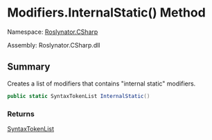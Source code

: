 # Modifiers\.InternalStatic\(\) Method

Namespace: [Roslynator.CSharp](../../README.md)

Assembly: Roslynator\.CSharp\.dll

## Summary

Creates a list of modifiers that contains "internal static" modifiers\.

```csharp
public static SyntaxTokenList InternalStatic()
```

### Returns

[SyntaxTokenList](https://docs.microsoft.com/en-us/dotnet/api/microsoft.codeanalysis.syntaxtokenlist)

